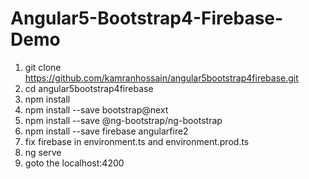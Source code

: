 # Angular5-Bootstrap4-Firebase-Demo

1. git clone https://github.com/kamranhossain/angular5bootstrap4firebase.git
2. cd angular5bootstrap4firebase
3. npm install
4. npm install --save bootstrap@next
5. npm install --save @ng-bootstrap/ng-bootstrap
6. npm install --save firebase angularfire2
7. fix firebase in environment.ts and environment.prod.ts
8. ng serve
9. goto the localhost:4200